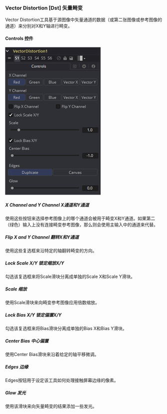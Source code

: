 ### Vector Distortion [Dst] 矢量畸变

Vector Distortion工具基于源图像中矢量通道的数据（或第二张图像或参考图像的通道）来分别对X和Y轴进行畸变。

#### Controls 控件

![Dst_Controls](images/Dst_Controls.png)

##### X Channel and Y Channel X通道和Y通道

使用这些按钮来选择参考图像上的哪个通道会被用于畸变X和Y通道。如果第二（绿色）输入上没有连接畸变参考图像，那么则会使用主输入中的通道来代替。

##### Flip X and Y Channel 翻转X和Y通道

使用这些复选框来沿特定的轴翻转畸变的方向。

##### Lock Scale X/Y 锁定缩放X/Y

勾选该复选框来将Scale滑块分离成单独的Scale X和Scale Y滑块。

##### Scale 缩放

使用Scale滑块来向畸变参考图像应用倍数缩放。

##### Lock Bias X/Y 锁定偏置X/Y

勾选该复选框来将Bias滑块分离成单独的Bias X和Bias Y滑块。

##### Center Bias 中心偏置

使用Center Bias滑块来沿着给定的轴平移微调。

##### Edges 边缘

Edges按钮用于设定该工具如何处理接触屏幕边缘的像素。

##### Glow 发光

使用该滑块来向矢量畸变的结果添加一些发光。